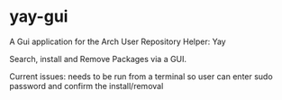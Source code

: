 # yay-gui
A Gui application for the Arch User Repository Helper: Yay

Search, install and Remove Packages via a GUI.


Current issues: needs to be run from a terminal so user can enter sudo password and confirm the install/removal

